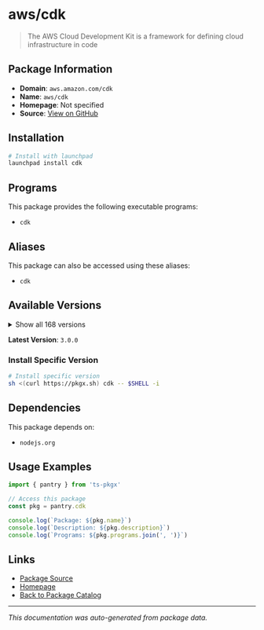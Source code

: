 # aws/cdk

> The AWS Cloud Development Kit is a framework for defining cloud infrastructure in code

## Package Information

- **Domain**: `aws.amazon.com/cdk`
- **Name**: `aws/cdk`
- **Homepage**: Not specified
- **Source**: [View on GitHub](https://github.com/pkgxdev/pantry/tree/main/projects/aws.amazon.com/cdk/package.yml)

## Installation

```bash
# Install with launchpad
launchpad install cdk
```

## Programs

This package provides the following executable programs:

- `cdk`

## Aliases

This package can also be accessed using these aliases:

- `cdk`

## Available Versions

<details>
<summary>Show all 168 versions</summary>

- `3.0.0`, `2.1022.0`, `2.1021.0`, `2.1020.2`, `2.1020.1`
- `2.1020.0`, `2.1019.2`, `2.1019.1`, `2.1019.0`, `2.1018.1`
- `2.1018.0`, `2.1017.1`, `2.1017.0`, `2.1016.1`, `2.1016.0`
- `2.1015.0`, `2.1014.0`, `2.1013.0`, `2.1012.0`, `2.1011.0`
- `2.1010.0`, `2.1009.0`, `2.1008.0`, `2.1007.0`, `2.1006.0`
- `2.1005.0`, `2.1004.0`, `2.1003.0`, `2.1002.0`, `2.1001.0`
- `2.1000.3`, `2.1000.2`, `2.1000.1`, `2.1000.0`, `2.179.0`
- `2.178.2`, `2.178.1`, `2.178.0`, `2.177.0`, `2.176.0`
- `2.175.1`, `2.175.0`, `2.174.1`, `2.174.0`, `2.173.4`
- `2.173.3`, `2.173.2`, `2.173.1`, `2.173.0`, `2.172.0`
- `2.171.1`, `2.171.0`, `2.170.0`, `2.169.0`, `2.168.0`
- `2.167.2`, `2.167.1`, `2.167.0`, `2.166.0`, `2.165.0`
- `2.164.1`, `2.164.0`, `2.163.1`, `2.163.0`, `2.162.1`
- `2.162.0`, `2.161.1`, `2.161.0`, `2.160.0`, `2.159.1`
- `2.159.0`, `2.158.0`, `2.157.0`, `2.156.0`, `2.155.0`
- `2.154.1`, `2.154.0`, `2.153.0`, `2.152.0`, `2.151.1`
- `2.151.0`, `2.150.0`, `2.149.0`, `2.148.1`, `2.148.0`
- `2.147.3`, `2.147.2`, `2.147.1`, `2.147.0`, `2.146.0`
- `2.145.0`, `2.144.0`, `2.143.1`, `2.143.0`, `2.142.1`
- `2.142.0`, `2.141.0`, `2.140.0`, `2.139.1`, `2.139.0`
- `2.138.0`, `2.137.0`, `2.136.1`, `2.136.0`, `2.135.0`
- `2.134.0`, `2.133.0`, `2.132.1`, `2.132.0`, `2.131.0`
- `2.130.0`, `2.129.0`, `2.128.0`, `2.127.0`, `2.126.0`
- `2.125.0`, `2.124.0`, `2.123.0`, `2.122.0`, `2.121.1`
- `2.121.0`, `2.120.0`, `2.119.0`, `2.118.0`, `2.117.0`
- `2.116.1`, `2.116.0`, `2.115.0`, `2.114.1`, `2.114.0`
- `2.113.0`, `2.112.0`, `2.111.0`, `2.110.1`, `2.110.0`
- `2.109.0`, `2.108.1`, `2.108.0`, `2.107.0`, `2.106.1`
- `2.106.0`, `2.105.0`, `2.104.0`, `2.103.1`, `2.103.0`
- `2.102.1`, `2.102.0`, `2.101.1`, `2.101.0`, `2.100.0`
- `2.99.1`, `2.99.0`, `2.98.0`, `2.97.1`, `2.97.0`
- `2.96.2`, `2.96.1`, `2.96.0`, `2.95.1`, `2.95.0`
- `2.94.0`, `2.93.0`, `2.92.0`, `2.91.0`, `2.90.0`
- `2.89.0`, `2.88.0`, `2.87.0`

</details>

**Latest Version**: `3.0.0`

### Install Specific Version

```bash
# Install specific version
sh <(curl https://pkgx.sh) cdk -- $SHELL -i
```

## Dependencies

This package depends on:

- `nodejs.org`

## Usage Examples

```typescript
import { pantry } from 'ts-pkgx'

// Access this package
const pkg = pantry.cdk

console.log(`Package: ${pkg.name}`)
console.log(`Description: ${pkg.description}`)
console.log(`Programs: ${pkg.programs.join(', ')}`)
```

## Links

- [Package Source](https://github.com/pkgxdev/pantry/tree/main/projects/aws.amazon.com/cdk/package.yml)
- [Homepage](#)
- [Back to Package Catalog](../../../package-catalog.md)

---

*This documentation was auto-generated from package data.*
